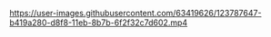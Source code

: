 
https://user-images.githubusercontent.com/63419626/123787647-b419a280-d8f8-11eb-8b7b-6f2f32c7d602.mp4
